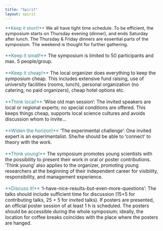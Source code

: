 ```yaml
---
title: "Spirit"
layout: spirit
---
```

<span style="font-size:1.05em;">
<span style="color:#398188">**Keep it short!**</span> We all have tight time schedule. To be efficient, the symposium starts on Thursday evening (dinner), and ends Saturday after lunch. The Thursday & Friday dinners are essential parts of the symposium. The weekend is thought for further gathering.<br>
<br>
</span><span style="font-size:1.1em;">
<span style="color:#398188">**Keep it small!**</span> The symposium is limited to 50 participants and max. 5 people/group.<br>
<br>
</span><span style="font-size:1.1em;">
<span style="color:#398188">**Keep it cheap!**</span> The local organizer does everything to keep the symposium cheap. This includes extensive fund raising, use of university facilities (rooms, lunch), personal organization (no catering, no paid organizers), cheap hotel options etc.<br>
<br>
</span><span style="font-size:1.1em;">
<span style="color:#398188">**Think local!**</span> ‘Wise old man session’: The invited speakers are local or regional experts; no special conditions are offered. This keeps things cheap, supports local science cultures and avoids discussion whom to invite…<br>
<br>
</span><span style="font-size:1.1em;">
<span style="color:#398188">**Widen the horizon!**</span> ‘The experimental challenge’: One invited expert is an experimentalist. She/he should be able to ‘connect’ to theory with the work.<br>
<br>
</span><span style="font-size:1.1em;">
<span style="color:#398188">**Think young!**</span> The symposium promotes young scientists with the possibility to present their work in oral or poster contributions. ‘Think young’ also applies to the organizer, promoting young researchers at the beginning of their independent career for visibility, responsibility, and management experience.<br>
<br>
</span><span style="font-size:1.1em;">
<span style="color:#398188">**Discuss it!**</span> ‘I-have-nice-results-but-even-more-questions’: The talks should include sufficient time for discussion (15+5 for contributing talks, 25 + 5 for invited talks). If posters are presented, an official poster session of at least 1 h is scheduled. The posters should be accessible during the whole symposium; ideally, the location for coffee breaks coincides with the place where the posters are hanged.<br>
</span>
